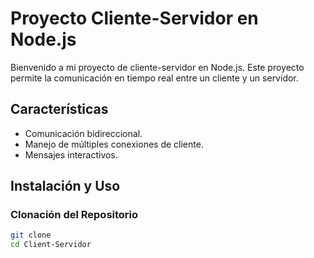 # Proyecto Cliente-Servidor en Node.js

Bienvenido a mi proyecto de cliente-servidor en Node.js. Este proyecto permite la comunicación en tiempo real entre un cliente y un servidor.

## Características

- Comunicación bidireccional.
- Manejo de múltiples conexiones de cliente.
- Mensajes interactivos.

## Instalación y Uso

### Clonación del Repositorio

```bash
git clone 
cd Client-Servidor
